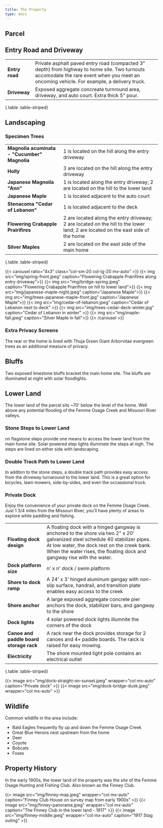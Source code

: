 ```yaml
---
title: The Property
type: docs
---
```


## Parcel


## Entry Road and Driveway

| | |
|-|-|
|**Entry road**|Private asphalt paved entry road (compacted 3" depth) from highway to home site. Two turnouts accomodate the rare event when you meet an oncoming vehicle. For example, a delivery truck.|
|**Driveway**|Exposed aggregate concreate turnround area, driveway, and auto court. Extra thick 5" pour.|
{.table .table-striped}

## Landscaping

### Specimen Trees

| | |
|-|-|
|**Magnolia acuminata - "Cucumber" Magnolia**|1 is located on the hill along the entry driveway|
|**Holly**|3 are located on the hill along the entry driveway| 
|**Japanese Magnoila "Ann"**|1 is located along the entry driveway; 2 are located on the hill to the lower land|
|**Japanese Maple**|1 is located adjacent to the auto court|
|**Stenacoma "Cedar of Lebanon"**|1 is located adjacent to the deck|
|**Flowering Crabapple Prairifires**|2 are located along the entry driveway; 2 are located on the hill to the lower land; 2 are located on the east side of the home|
|**Silver Maples**|2 are located on the east side of the main home|
{.table .table-striped}

{{< carousel ratio="4x3" class="col-sm-20 col-lg-20 mx-auto" >}}
  {{< img src="img/spring-front.jpeg" caption="Flowering Crabapple Prairifires along entry driveway">}}
  {{< img src="img/bridge-spring.jpeg" caption="Flowering Crabapple Prairifires on hill to lower land">}}
  {{< img src="img/japanese-maple-night.jpeg" caption="Japanese Maple">}}
  {{< img src="img/trees-japanese-maple-front.jpg" caption="Japanese Maple">}}
  {{< img src="img/cedar-of-lebanon.jpeg" caption="Cedar of Lebanon next to deck" >}}
  {{< img src="img/trees-cedar-deck-winter.jpg" caption="Cedar of Lebanon in winter" >}}
  {{< img src="img/maple-fall.jpeg" caption="Silver Maple in fall">}}
{{< /carousel >}}

### Extra Privacy Screens

The rear or the home is lined with Thuja Green Giant Arborvitae evergreen trees as an additional measure of privacy.

## Bluffs

Two exposed limestone bluffs bracket the main home site. The bluffs are illuminated at night with solar floodlights.

## Lower Land

The lower land of the parcel sits ~70' below the level of the home. Well above any potential flooding of the Femme Osage Creek and Missouri River valleys.

### Stone Steps to Lower Land

nn flagstone steps provide one means to access the lower land from the main home site. Solar powered step lights illuminate the steps at nigh. The steps are lined on either side with landscaping.

### Double Track Path to Lower Land

In additon to the stone steps, a double track path provides easy access from the driveway turnaround to the lower land. This is a great option for bicycles, lawn mowers, side-by-sides, and even the occassional truck. 

### Private Dock

Enjoy the convenience of your private dock on the Femme Osage Creek. Just 1 3/4 miles from the Missouri River, you'll have plenty of areas to explore while paddling and fishing.

| | |
|-|-|
|**Floating dock design**|A floating dock with a hinged gangway is anchored to the shore via two 2" x 20' galvanized steel schedule 40 stabilizer pipes. At low water, the dock rest on the creek bank. When the water rises, the floating dock and gangway rise with the water.|
|**Dock platform size**|n' x n' dock / swim platform|
|**Shore to dock ramp**|A 24' x 3' hinged aluminum gangay with non-slip surface, handrail, and transition plate enables easy access to the creek|**
|**Shore anchor**|A large exposed aggregate concrete pier anchors the dock, stabilizer bars, and gangway to the shore|
|**Dock lights**|4 solar powered dock lights illumnite the corners of the dock|
|**Canoe and paddle board storage rack**|A rack near the dock provides storage for 2 canoes and 4+ paddle boards. The raick is raised for easy mowing.|
|**Electricity**|The shore mounted light pole contains an electrical outlet|
{.table .table-striped}

{{< image src="img/dock-straight-on-sunset.jpeg" wrapper="col mx-auto" caption="Private dock" >}}
{{< image src="img/dock-bridge-dusk.jpeg" wrapper="col mx-auto" >}}

## Wildlife

Common wildlife in the area include:

* Bald Eagles frequently fly up and down the Femme Osage Creek
* Great Blue Herons nest upstream from the home
* Deer
* Coyote
* Bobcats
* Foxes

## Property History

In the early 1900s, the lower land of the property was the site of the Femme Osage Hunting and Fishing Club. Also known as the Finney Club.

{{< image src="img/finney-map.jpeg" wrapper="col mx-auto" caption="Finney Club House on survey map from early 1900s" >}}
{{< image src="img/finney-panorama.jpeg" wrapper="col mx-auto" caption="The Finney Club in the lower land - 1917" >}}
{{< image src="img/finney-middle.jpeg" wrapper="col mx-auto" caption="1917 Stag outing" >}}

